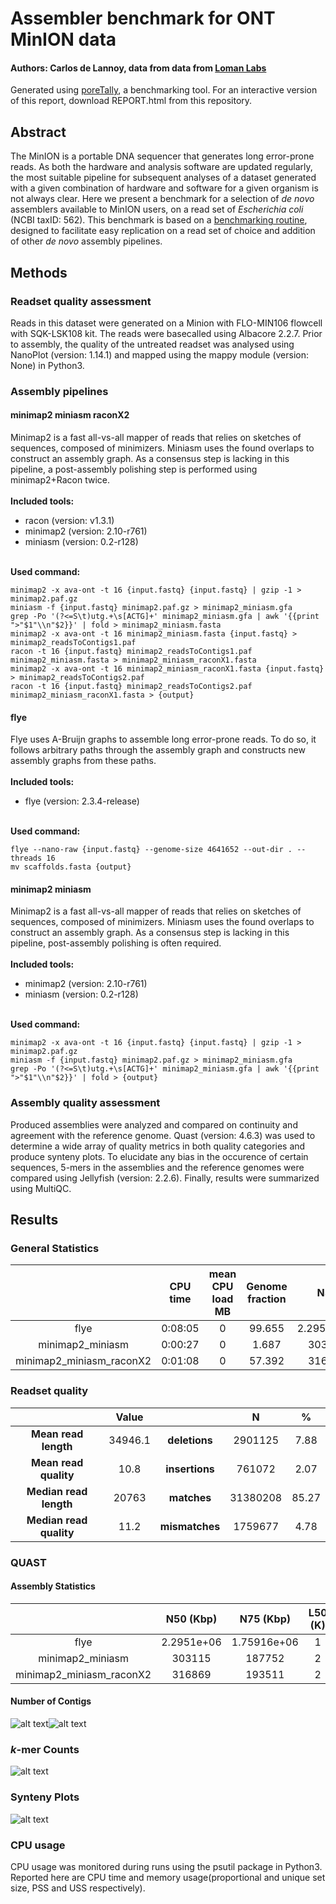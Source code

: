 # Assembler benchmark for ONT MinION data
#### Authors: Carlos de Lannoy, data from data from [Loman Labs](http://lab.loman.net/2017/03/09/ultrareads-for-nanopore/)
Generated using [poreTally](https://github.com/cvdelannoy/poreTally), a benchmarking tool. For an interactive version of this report, download REPORT.html from this repository.

<h2>Abstract</h2>The MinION is a portable DNA sequencer that generates long error-prone reads. As both the hardware and analysis software are updated regularly, the most suitable pipeline for subsequent analyses of a dataset generated with a given combination of hardware and software for a given organism is not always clear. Here we present a benchmark for a selection of <i>de novo</i> assemblers available to MinION users, on a read set of <i>Escherichia coli</i> (NCBI taxID: 562). This benchmark is based on a <a href=\>benchmarking routine</a>, designed to facilitate easy replication on a read set of choice and addition of other <i>de novo</i> assembly pipelines.<h2>Methods</h2><h3>Readset quality assessment</h3>Reads in this dataset were generated on a Minion with FLO-MIN106 flowcell with SQK-LSK108 kit. The reads were basecalled using Albacore 2.2.7. Prior to assembly, the quality of the untreated readset was analysed using NanoPlot (version: 1.14.1) and mapped using the mappy module (version: None) in Python3.<h3>Assembly pipelines</h3><h4>minimap2 miniasm raconX2</h4>Minimap2 is a fast all-vs-all mapper of reads that relies on sketches of sequences, composed  of minimizers. Miniasm uses the found overlaps to construct an assembly graph. As a consensus step is lacking in this pipeline, a post-assembly polishing step is performed using minimap2+Racon twice.<br>&zwnj;<br>&zwnj;<b>Included tools:</b><ul><li>racon (version: v1.3.1) </li><li>minimap2 (version: 2.10-r761) </li><li>miniasm (version: 0.2-r128) </li></ul><br>&zwnj;<b>Used command:</b><pre><code>minimap2 -x ava-ont -t 16 {input.fastq} {input.fastq} | gzip -1 > minimap2.paf.gz
miniasm -f {input.fastq} minimap2.paf.gz > minimap2_miniasm.gfa
grep -Po '(?<=S\t)utg.+\s[ACTG]+' minimap2_miniasm.gfa | awk '{{print ">"$1"\\n"$2}}' | fold > minimap2_miniasm.fasta
minimap2 -x ava-ont -t 16 minimap2_miniasm.fasta {input.fastq} > minimap2_readsToContigs1.paf
racon -t 16 {input.fastq} minimap2_readsToContigs1.paf minimap2_miniasm.fasta > minimap2_miniasm_raconX1.fasta
minimap2 -x ava-ont -t 16 minimap2_miniasm_raconX1.fasta {input.fastq} > minimap2_readsToContigs2.paf
racon -t 16 {input.fastq} minimap2_readsToContigs2.paf minimap2_miniasm_raconX1.fasta > {output}
</code></pre><h4>flye</h4>Flye uses A-Bruijn graphs to assemble long error-prone reads. To do so, it follows arbitrary paths through the assembly graph and constructs new assembly graphs from these paths.<br>&zwnj;<br>&zwnj;<b>Included tools:</b><ul><li>flye (version: 2.3.4-release) </li></ul><br>&zwnj;<b>Used command:</b><pre><code>flye --nano-raw {input.fastq} --genome-size 4641652 --out-dir . --threads 16
mv scaffolds.fasta {output}
</code></pre><h4>minimap2 miniasm</h4>Minimap2 is a fast all-vs-all mapper of reads that relies on sketches of sequences, composed of minimizers. Miniasm uses the found overlaps to construct an assembly graph. As a consensus step is lacking in this pipeline, post-assembly polishing is often required.<br>&zwnj;<br>&zwnj;<b>Included tools:</b><ul><li>minimap2 (version: 2.10-r761) </li><li>miniasm (version: 0.2-r128) </li></ul><br>&zwnj;<b>Used command:</b><pre><code>minimap2 -x ava-ont -t 16 {input.fastq} {input.fastq} | gzip -1 > minimap2.paf.gz
miniasm -f {input.fastq} minimap2.paf.gz > minimap2_miniasm.gfa
grep -Po '(?<=S\t)utg.+\s[ACTG]+' minimap2_miniasm.gfa | awk '{{print ">"$1"\\n"$2}}' | fold > {output}
</code></pre><h3>Assembly quality assessment</h3>Produced assemblies were analyzed and compared on continuity and agreement with the reference genome. Quast (version: 4.6.3) was used to determine a wide array of quality metrics in both quality categories and produce synteny plots. To elucidate any bias in the occurence of certain sequences, 5-mers in the assemblies and the reference genomes were compared using Jellyfish (version: 2.2.6). Finally, results were summarized using MultiQC.<h2>Results</h2><h3>General Statistics</h3><table>
<thead>
<tr><th style="text-align: center;">                        </th><th style="text-align: center;"> CPU time </th><th style="text-align: center;"> mean CPU load MB </th><th style="text-align: center;"> Genome fraction </th><th style="text-align: center;">   N50    </th><th style="text-align: center;"> Total length </th><th style="text-align: center;"> indels per 100 kbp </th><th style="text-align: center;"> mismatches per 100 kbp </th></tr>
</thead>
<tbody>
<tr><td style="text-align: center;">          flye          </td><td style="text-align: center;"> 0:08:05  </td><td style="text-align: center;">        0         </td><td style="text-align: center;">     99.655      </td><td style="text-align: center;">2.2951e+06</td><td style="text-align: center;"> 4.58866e+06  </td><td style="text-align: center;">      1562.75       </td><td style="text-align: center;">         819.87         </td></tr>
<tr><td style="text-align: center;">    minimap2_miniasm    </td><td style="text-align: center;"> 0:00:27  </td><td style="text-align: center;">        0         </td><td style="text-align: center;">      1.687      </td><td style="text-align: center;">  303115  </td><td style="text-align: center;"> 2.50137e+06  </td><td style="text-align: center;">      4226.65       </td><td style="text-align: center;">        3335.08         </td></tr>
<tr><td style="text-align: center;">minimap2_miniasm_raconX2</td><td style="text-align: center;"> 0:01:08  </td><td style="text-align: center;">        0         </td><td style="text-align: center;">     57.392      </td><td style="text-align: center;">  316869  </td><td style="text-align: center;"> 2.61792e+06  </td><td style="text-align: center;">      1520.16       </td><td style="text-align: center;">         520.47         </td></tr>
</tbody>
</table><h3>Readset quality</h3>
<table>
<thead>
<tr><th style="text-align: center;">                          </th><th style="text-align: center;"> Value </th><th style="text-align: center;">                 </th><th style="text-align: center;">   N    </th><th style="text-align: center;">  %  </th></tr>
</thead>
<tbody>
<tr><td style="text-align: center;"> <b>Mean read length</b>  </td><td style="text-align: center;">34946.1</td><td style="text-align: center;"><b>deletions</b> </td><td style="text-align: center;">2901125 </td><td style="text-align: center;">7.88 </td></tr>
<tr><td style="text-align: center;"> <b>Mean read quality</b> </td><td style="text-align: center;"> 10.8  </td><td style="text-align: center;"><b>insertions</b></td><td style="text-align: center;"> 761072 </td><td style="text-align: center;">2.07 </td></tr>
<tr><td style="text-align: center;"><b>Median read length</b> </td><td style="text-align: center;"> 20763 </td><td style="text-align: center;"> <b>matches</b>  </td><td style="text-align: center;">31380208</td><td style="text-align: center;">85.27</td></tr>
<tr><td style="text-align: center;"><b>Median read quality</b></td><td style="text-align: center;"> 11.2  </td><td style="text-align: center;"><b>mismatches</b></td><td style="text-align: center;">1759677 </td><td style="text-align: center;">4.78 </td></tr>
</tbody>
</table><h3>QUAST</h3><h4>Assembly Statistics</h4><table>
<thead>
<tr><th style="text-align: center;">                        </th><th style="text-align: center;"> N50 (Kbp) </th><th style="text-align: center;"> N75 (Kbp) </th><th style="text-align: center;"> L50 (K) </th><th style="text-align: center;"> L75 (K) </th><th style="text-align: center;"> Largest contig (Kbp) </th><th style="text-align: center;"> Length (Mbp) </th><th style="text-align: center;"> Misas- semblies </th><th style="text-align: center;"> Mismatches /100Kbp </th><th style="text-align: center;"> Indels /100Kbp </th><th style="text-align: center;"> Genes </th><th style="text-align: center;"> Genes (partial) </th><th style="text-align: center;"> Genome Fraction </th></tr>
</thead>
<tbody>
<tr><td style="text-align: center;">          flye          </td><td style="text-align: center;">2.2951e+06 </td><td style="text-align: center;">1.75916e+06</td><td style="text-align: center;">    1    </td><td style="text-align: center;">    2    </td><td style="text-align: center;">      2.2951e+06      </td><td style="text-align: center;"> 4.58866e+06  </td><td style="text-align: center;">                 </td><td style="text-align: center;">       819.87       </td><td style="text-align: center;">    1562.75     </td><td style="text-align: center;"> 4294  </td><td style="text-align: center;">        8        </td><td style="text-align: center;">     99.655      </td></tr>
<tr><td style="text-align: center;">    minimap2_miniasm    </td><td style="text-align: center;">  303115   </td><td style="text-align: center;">  187752   </td><td style="text-align: center;">    2    </td><td style="text-align: center;">    4    </td><td style="text-align: center;">     1.16168e+06      </td><td style="text-align: center;"> 2.50137e+06  </td><td style="text-align: center;">                 </td><td style="text-align: center;">      3335.08       </td><td style="text-align: center;">    4226.65     </td><td style="text-align: center;">  82   </td><td style="text-align: center;">        5        </td><td style="text-align: center;">      1.687      </td></tr>
<tr><td style="text-align: center;">minimap2_miniasm_raconX2</td><td style="text-align: center;">  316869   </td><td style="text-align: center;">  193511   </td><td style="text-align: center;">    2    </td><td style="text-align: center;">    4    </td><td style="text-align: center;">      1.2228e+06      </td><td style="text-align: center;"> 2.61792e+06  </td><td style="text-align: center;">        1        </td><td style="text-align: center;">       520.47       </td><td style="text-align: center;">    1520.16     </td><td style="text-align: center;"> 2514  </td><td style="text-align: center;">       15        </td><td style="text-align: center;">     57.392      </td></tr>
</tbody>
</table><h4>Number of Contigs</h4>

![alt text](multiqc_report/multiqc_plots/png/mqc_quast_num_contigs_1.png "contig numbers")![alt text](multiqc_report/multiqc_plots/png/mqc_quast_num_contigs_1_pc.png "contig percentages")<h3> <i>k</i>-mer Counts</h3>

![alt text](multiqc_report/multiqc_plots/png/mqc_jellyfish_kmer_scatterplot.png "kmer plots")<h3> Synteny Plots</h3>

![alt text](multiqc_report/multiqc_plots/png/mqc_mummerplot.png "synteny plots")<h3>CPU usage</h3>

CPU usage was monitored during runs using the psutil package in Python3. Reported here are CPU time and memory usage(proportional and unique set size, PSS and USS respectively).